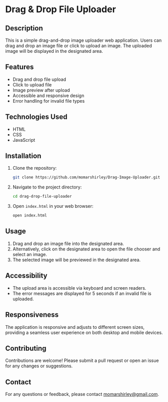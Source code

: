 # Drag & Drop File Uploader

## Description

This is a simple drag-and-drop image uploader web application. Users can drag and drop an image file or click to upload an image. The uploaded image will be displayed in the designated area.

## Features

- Drag and drop file upload
- Click to upload file
- Image preview after upload
- Accessible and responsive design
- Error handling for invalid file types

## Technologies Used

- HTML
- CSS
- JavaScript

## Installation

1. Clone the repository:

   ```bash
   git clone https://github.com/momarshirley/Drag-Image-Uploader.git
   ```

2. Navigate to the project directory:

   ```bash
   cd drag-drop-file-uploader
   ```

3. Open `index.html` in your web browser:

   ```bash
   open index.html
   ```

## Usage

1. Drag and drop an image file into the designated area.
2. Alternatively, click on the designated area to open the file chooser and select an image.
3. The selected image will be previewed in the designated area.

## Accessibility

- The upload area is accessible via keyboard and screen readers.
- The error messages are displayed for 5 seconds if an invalid file is uploaded.

## Responsiveness

The application is responsive and adjusts to different screen sizes, providing a seamless user experience on both desktop and mobile devices.

## Contributing

Contributions are welcome! Please submit a pull request or open an issue for any changes or suggestions.

## Contact

For any questions or feedback, please contact [momarshirley@gmail.com](mailto:momarshirley@gmail.com).
